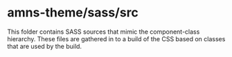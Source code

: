 # amns-theme/sass/src

This folder contains SASS sources that mimic the component-class hierarchy. These files
are gathered in to a build of the CSS based on classes that are used by the build.
